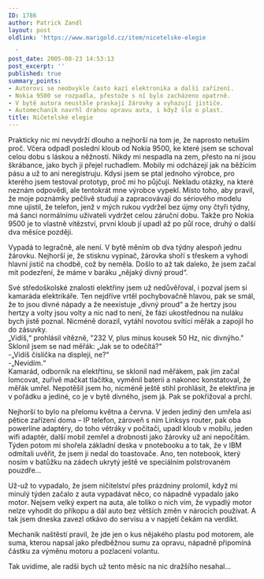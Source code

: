 ```yaml
---
ID: 1786
author: Patrick Zandl
layout: post
oldlink: 'https://www.marigold.cz/item/nicetelske-elegie

  '
post_date: 2005-08-23 14:53:13
post_excerpt: ''
published: true
summary_points:
- Autorovi se neobvykle často kazí elektronika a další zařízení.
- Nokia 9500 se rozpadla, přestože s ní bylo zacházeno opatrně.
- V bytě autora neustále praskají žárovky a vyhazují jističe.
- Automechanik navrhl drahou opravu auta, i když šlo o plast.
title: Ničetelské elegie
---
```


<p>Prakticky nic mi nevydrží dlouho a nejhorší na tom je, že naprosto netuším proč. Včera odpadl poslední kloub od Nokia 9500, ke které jsem se schoval celou dobu s láskou a něžností. Nikdy mi nespadla na zem, přesto na ní jsou škrábance, jako bych ji přejel ruchadlem. Mobily mi odcházejí jak na běžícím pásu a už to ani neregistruju. Kdysi jsem se ptal jednoho výrobce, pro kterého jsem testoval prototyp, proč mi ho půjčují. Nekladu otázky, na které neznám odpovědi, ale tentokrát mne výrobce vypekl. Místo toho, aby pravil, že moje poznámky pečlivě studují a zapracovávají do sériového modelu mne ujistil, že telefon, jenž v mých rukou vydržel bez újmy ony čtyři týdny, má šanci normálnímu uživateli vydržet celou záruční dobu. Takže pro Nokia 9500 je to vlastně vítězství, první kloub jí upadl až po půl roce, druhý o další dva měsíce později. </p>

<p>Vypadá to legračně, ale není. V bytě měním ob dva týdny alespoň jednu žárovku. Nejhorší je, že stisknu vypínač, žárovka shoří s třeskem a vyhodí hlavní jistič na chodbě, což by neměla. Došlo to až tak daleko, že jsem začal mít podezření, že máme v baráku „nějaký divný proud“. </p>

<p>Své středoškolské znalosti elektřiny jsem už nedůvěřoval, i pozval jsem si kamaráda elektrikáře. Ten nejdříve vrtěl pochybovačně hlavou, pak se smál, že to jsou divné nápady a že neexistuje „divný proud“ a že hertzy jsou hertzy a volty jsou volty a nic nad to není, že fázi ukostřednou na nuláku bych jistě poznal. Nicméně dorazil, vytáhl novotou svítící měřák a zapojil ho do zásuvky. 
<br/>„Vidíš,“ prohlásil vítězně, "232 V, plus mínus kousek 50 Hz, nic divnýho." <br/>Sklonil jsem se nad měřák: „Jak se to odečítá?“ <br/>
-„Vidíš číslíčka na displeji, ne?“ <br/>
-„Nevidím.“<br/>
Kamarád, odborník na elektřtinu, se sklonil nad měřákem, pak jim začal lomcovat, zuřivě mačkat tlačítka, vyměnil baterii a nakonec konstatoval, že měřák umřel. Nepotěšil jsem ho, nicméně ještě stihl prohlásit, že elektřina je v pořádku a jediné, co je v bytě divného, jsem já. Pak se pokřižoval a prchl.</p>

<p>Nejhorší to bylo na přelomu května a června. V jeden jediný den umřela asi pětice zařízení doma – IP telefon, zároveň s ním Linksys router, pak oba powerline adaptéry, do toho větráky v počítači, upadl kloub v mobilu, jeden wifi adaptér, další mobil zemřel a drobnosti jako žárovky už ani nepočítám. Týden potom mi shořela základní deska v pnotebooku a to tak, že v IBM odmítali uvěřit, že jsem ji nedal do toastovače. Ano, ten notebook, který nosím v batůžku na zádech ukrytý ještě ve speciálním polstrovaném pouzdře...</p>

<p>Už-už to vypadalo, že jsem ničitelství přes prázdniny prolomil, když mi minulý týden začalo z auta vypadávat něco, co nápadně vypadalo jako motor. Nejsem velký expert na auta, ale toliko o nich vím, že vypadlý motor nelze vyhodit do příkopu a dál auto bez větších změn v nárocích používat. A tak jsem dneska zavezl otkávo do servisu a v napjetí čekám na verdikt. </p>

<p>Mechanik naštěstí pravil, že jde jen o kus nějakého plastu pod motorem, ale suma, kterou napsal jako předběžnou sumu za opravu, nápadně připomíná částku za výměnu motoru a pozlacení volantu. </p>

<p>Tak uvidíme, ale radši bych už tento měsíc na nic dražšího nesahal...
</p>